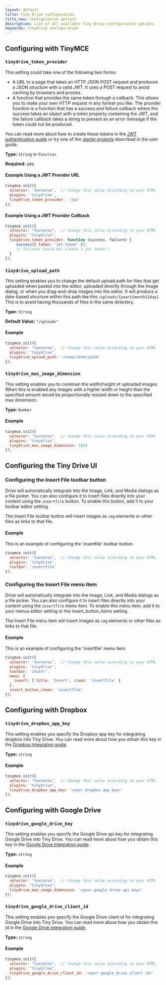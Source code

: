 ```yaml
---
layout: default
title: Tiny Drive configuration
title_nav: Configuration options
description: List of all available Tiny Drive configuration options.
keywords: tinydrive configuration
---
```


## Configuring with TinyMCE

### `tinydrive_token_provider`

This setting could take one of the following two forms:

* A URL to a page that takes an HTTP JSON POST request and produces a JSON structure with a valid JWT. It uses a POST request to avoid caching by browsers and proxies.
* A function that provides the same token through a callback. This allows you to make your own HTTP request in any format you like. The provider function is a function that has a success and failure callback where the success takes an object with a token property containing the JWT, and the failure callback takes a string to present as an error message if the token could not be produced.

You can read more about how to create these tokens in the [JWT authentication guide]({{site.baseurl}}/tinydrive/introduction/jwt-authentication/) or try one of the [starter projects]({{site.baseurl}}/tinydrive/getting-started/user-guide/#starterprojects) described in the user guide.

**Type:** `String` or `Function`

**Required:** yes

#### Example Using a JWT Provider URL

```js
tinymce.init({
  selector: 'textarea',  // change this value according to your HTML
  plugins: 'tinydrive',
  tinydrive_token_provider: '/jwt'
});
```

#### Example Using a JWT Provider Callback

```js
tinymce.init({
  selector: "textarea",  // change this value according to your HTML
  plugins: "tinydrive",
  tinydrive_token_provider: function (success, failure) {
     success({ token: 'jwt-token' });
     // failure('Could not create a jwt token')
  }
});
```

### `tinydrive_upload_path`

This setting enables you to change the default upload path for files that get uploaded when pasted into the editor, uploaded directly through the Image dialog, or when you drag-and-drop images into the editor. It will produce a date-based structure within this path like this `/uploads/{year}{month}{day}`. This is to avoid having thousands of files in the same directory.

**Type:** `String`

**Default Value:** `"/uploads"`

#### Example

```js
tinymce.init({
  selector: "textarea",  // change this value according to your HTML
  plugins: "tinydrive",
  tinydrive_upload_path: '/some/other/path'
});
```


### `tinydrive_max_image_dimension`

This setting enables you to constrain the width/height of uploaded images. When this is enabled any images with a higher width or height than the specified amount would be proportionally resized down to the specified max dimension.

**Type:** `Number`

#### Example

```js
tinymce.init({
  selector: "textarea",  // change this value according to your HTML
  plugins: "tinydrive",
  tinydrive_max_image_dimension: 1024
});
```

## Configuring the Tiny Drive UI

### Configuring the Insert File toolbar button

Drive will automatically integrate into the Image, Link, and Media dialogs as a file picker. You can also configure it to insert files directly into your content using the `insertfile` button. To enable this button, add it to your toolbar editor setting.

The Insert File toolbar button will insert images as `img` elements or other files as links to that file.

#### Example

This is an example of configuring the 'insertfile' toolbar button.

```js
tinymce.init({
  selector: 'textarea',  // change this value according to your HTML
  plugins: 'tinydrive',
  toolbar: 'insertfile'
});
```

### Configuring the Insert File menu item

Drive will automatically integrate into the Image, Link, and Media dialogs as a file picker. You can also configure it to insert files directly into your content using the `insertfile` menu item. To enable this menu item, add it to your menus editor setting or the insert_button_items setting.

The Insert File menu item will insert images as `img` elements or other files as links to that file.

#### Example

This is an example of configuring the 'insertfile' menu item.

```js
tinymce.init({
  selector: 'textarea',  // change this value according to your HTML
  plugins: 'tinydrive',
  toolbar: 'insert',
  menu: {
    insert: { title: 'Insert', items: 'insertfile' }
  },
  insert_button_items: 'insertfile'
});
```

## Configuring with Dropbox

### `tinydrive_dropbox_app_key`

This setting enables you specify the Dropbox app key for integrating dropbox into Tiny Drive. You can read more about how you obtain this key in the [Dropbox integration guide]({{site.baseurl}}/tinydrive/integrations/dropbox-integration/).

**Type:** `string`

#### Example

```js
tinymce.init({
  selector: "textarea",  // change this value according to your HTML
  plugins: "tinydrive",
  tinydrive_dropbox_app_key: '<your dropbox app key>'
});
```

## Configuring with Google Drive

### `tinydrive_google_drive_key`

This setting enables you specify the Google Drive api key for integrating Google Drive into Tiny Drive. You can read more about how you obtain this key in the [Google Drive integration guide]({{site.baseurl}}/tinydrive/integrations/googledrive-integration/).

**Type:** `string`

#### Example

```js
tinymce.init({
  selector: "textarea",  // change this value according to your HTML
  plugins: "tinydrive",
  tinydrive_max_image_dimension: '<your google drive api key>'
});
```

### `tinydrive_google_drive_client_id`

This setting enables you specify the Google Drive client id for integrating Google Drive into Tiny Drive. You can read more about how you obtain this id in the [Google Drive integration guide]({{site.baseurl}}/tinydrive/integrations/googledrive-integration/).

**Type:** `string`

#### Example

```js
tinymce.init({
  selector: "textarea",  // change this value according to your HTML
  plugins: "tinydrive",
  tinydrive_google_drive_client_id: '<your google drive client id>'
});
```

